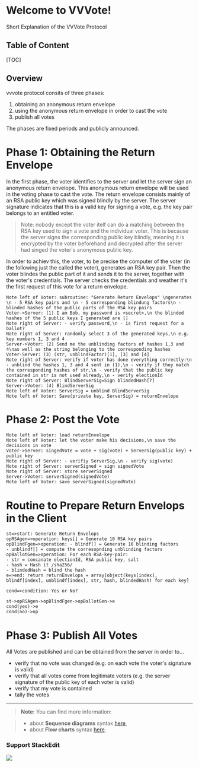 Welcome to VVVote!
===================

Short Explanation of the VVVote Protocol

Table of Content
-----------------------
[TOC]

Overview
-------------

vvvote protocol consits of three phases:

 1. obtaining an anonymous return envelope 
 2. using the anonymous return envelope in order to cast the vote
 3. publish all votes 

The phases are fixed periods and publicly announced.


# Phase 1: Obtaining the Return Envelope

In the first phase, the voter identifies to the server and let the server sign an anonymous return envelope. This anonymous return envelope will be used in the voting phase to cast the vote.
The return envelope consists mainly of an RSA public key which was signed blindly by the server. The server signature indicates that this is a valid key for signing a vote, e.g. the key pair belongs to an entitled voter.
>Note: nobody except the voter itelf can do a matching between the RSA key used to sign a vote and the individual voter. This is because the server signs the corresponding public key blindly, meaning it is encrypted by the voter beforehand and decrypted after the server had singed the voter's anonymous public key. 

In order to achiev this, the voter, to be precise the computer of the voter (in the following just the called the voter), generates an RSA key pair. Then the voter blindes the public part of it and sends it to the server, together with the voter's credentials. 
The server checks the credentials and weather it's the first request of this vote for a return envelope.

```sequence
Note left of Voter: subroutine: "Generate Return Envelops" \ngenerates \n - 5 RSA key pairs and \n - 5 corresponding blindung factors\n - blinded hashes of the public parts of the RSA key pairs
Voter->Server: (1) I am Bob, my password is <secret>,\n the blinded hashes of the 5 public keys I generated are []
Note right of Server: - verify password,\n - is first request for a ballot?
Note right of Server: randomly select 3 of the generated keys,\n e.g. key numbers 1, 3 and 4
Server->Voter: (2) Send me the unblinding factors of hashes 1,3 and 4\nas well as the string belonging to the corresponding hashes
Voter-Server: (3) (str, unblindFactor)[1], [3] and [4]
Note right of Server: verify if voter has done everything correctly:\n - unblind the hashes 1, 3 and 4 sent in (1),\n - verify if they match the corresponding hashes of str,\n - verify that the public key contained in str is not used already,\n - verify electionId
Note right of Server: BlindServerSig=Sign blindedHash[7]
Server->Voter: (4) BlindServerSig
Note left of Voter: ServerSig = unblind BlindServerSig
Note left of Voter: Save(private key, ServerSig) = returnEnvelope
```

# Phase 2: Post the Vote
```sequence
Note left of Voter: load returnEnvelope
Note left of Voter: let the voter make his decisions,\n save the decisions in vote
Voter->Server: singedVote = vote + sig(vote) + ServerSig(public key) + public key
Note right of Server: - verifiy ServerSig,\n - verify sig(vote)
Note right of Server: serverSigned = sign signedVote
Note right of Server: store serverSigned
Server->Voter: serverSigned(signedVote)
Note left of Voter: save serverSigned(signedVote)
```


# Routine to Prepare Return Envelops in the Client 
```flow
st=>start: Generate Return Envelops
opRSAgen=>operation: keys[] = Generate 10 RSA key pairs
opBlindFgen=>operation: - blindf[] = Generate 10 blinding factors 
- unblindf[] = compute the corresopnding unblinding factors
opBallotGen=>operation: For each RSA-key-pair:
- str = concanate electionId, RSA public key, salt
- hash = Hash it /sha256/
- blindedHash = blind the hash
e=>end: return returnEnvelops = array[object(keys[index], blindf[index], unblindf[index], str, hash, blindedHash) for each key]

cond=>condition: Yes or No?

st->opRSAgen->opBlindFgen->opBallotGen->e
cond(yes)->e
cond(no)->op
```

# Phase 3: Publish All Votes
All Votes are published and can be obtained from the server in order to...

 - verify that no vote was changed (e.g. on each vote the voter's signature is valid)
 - verify that all votes come from legitimate voters (e.g. the server signature of the public key of each voter is valid)
 - verify that my vote is contained
 - tally the votes


----------

> **Note:** You can find more information:

> - about **Sequence diagrams** syntax [here][7],
> - about **Flow charts** syntax [here][8].

### Support StackEdit

[![](https://cdn.monetizejs.com/resources/button-32.png)](https://monetizejs.com/authorize?client_id=ESTHdCYOi18iLhhO&summary=true)

  [^stackedit]: [StackEdit](https://stackedit.io/) is a full-featured, open-source Markdown editor based on PageDown, the Markdown library used by Stack Overflow and the other Stack Exchange sites.


  [1]: http://math.stackexchange.com/
  [2]: http://daringfireball.net/projects/markdown/syntax "Markdown"
  [3]: https://github.com/jmcmanus/pagedown-extra "Pagedown Extra"
  [4]: http://meta.math.stackexchange.com/questions/5020/mathjax-basic-tutorial-and-quick-reference
  [5]: https://code.google.com/p/google-code-prettify/
  [6]: http://highlightjs.org/
  [7]: http://bramp.github.io/js-sequence-diagrams/
  [8]: http://adrai.github.io/flowchart.js/

